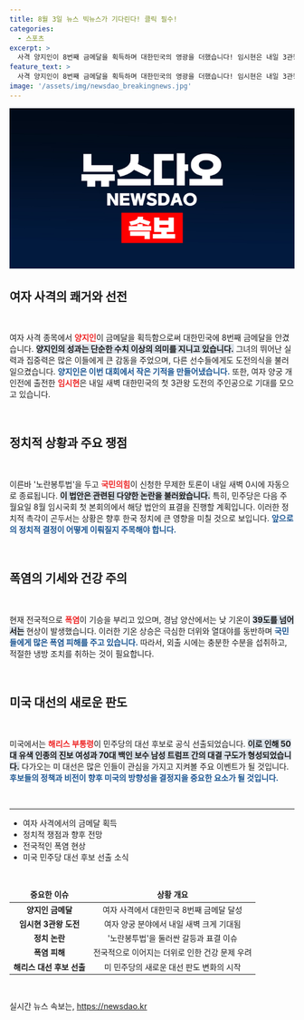 ```yaml
---
title: 8월 3일 뉴스 빅뉴스가 기다린다! 클릭 필수!
categories:
  - 스포츠
excerpt: >
  사격 양지인이 8번째 금메달을 획득하며 대한민국의 영광을 더했습니다! 임시현은 내일 3관왕 도전에 나서 흥미로운 대결을 예고합니다. 한편, 폭염이 전국을 강타하며 기온이 39도를 넘는 날씨가 계속되고 있습니다. 정치 현장에서는 해리스가 민주당 대선 후보로 공식 선출되어 긴장감이 높아지고 있습니다.
feature_text: >
  사격 양지인이 8번째 금메달을 획득하며 대한민국의 영광을 더했습니다! 임시현은 내일 3관왕 도전에 나서 흥미로운 대결을 예고합니다. 한편, 폭염이 전국을 강타하며 기온이 39도를 넘는 날씨가 계속되고 있습니다. 정치 현장에서는 해리스가 민주당 대선 후보로 공식 선출되어 긴장감이 높아지고 있습니다.
image: '/assets/img/newsdao_breakingnews.jpg'
---
```


<p><img src="/assets/img/newsdao_breakingnews.jpg" alt="firstkoreanews 속보" /></p>

<h2 data-ke-size="size26">여자 사격의 쾌거와 선전</h2>

<p data-ke-size="size16">&nbsp;</p>

<p>여자 사격 종목에서 <b><span style="color: #ee2323;">양지인</span></b>이 금메달을 획득함으로써 대한민국에 8번째 금메달을 안겼습니다. <b><span style="background-color: #21538527;">양지인의 성과는 단순한 수치 이상의 의미를 지니고 있습니다.</span></b> 그녀의 뛰어난 실력과 집중력은 많은 이들에게 큰 감동을 주었으며, 다른 선수들에게도 도전의식을 불러일으켰습니다. <b><span style="color: #1a5490;">양지인은 이번 대회에서 작은 기적을 만들어냈습니다.</span></b> 또한, 여자 양궁 개인전에 출전한 <b><span style="color: #ee2323;">임시현</span></b>은 내일 새벽 대한민국의 첫 3관왕 도전의 주인공으로 기대를 모으고 있습니다.</p>

<p data-ke-size="size16">&nbsp;</p>

<h2 data-ke-size="size26">정치적 상황과 주요 쟁점</h2>

<p data-ke-size="size16">&nbsp;</p>

<p>이른바 '노란봉투법'을 두고 <b><span style="color: #ee2323;">국민의힘</span></b>이 신청한 무제한 토론이 내일 새벽 0시에 자동으로 종료됩니다. <b><span style="background-color: #21538527;">이 법안은 관련된 다양한 논란을 불러왔습니다.</span></b> 특히, 민주당은 다음 주 월요일 8월 임시국회 첫 본회의에서 해당 법안의 표결을 진행할 계획입니다. 이러한 정치적 촉각이 곤두서는 상황은 향후 한국 정치에 큰 영향을 미칠 것으로 보입니다. <b><span style="color: #1a5490;">앞으로의 정치적 결정이 어떻게 이뤄질지 주목해야 합니다.</span></b></p>

<p data-ke-size="size16">&nbsp;</p>

<h2 data-ke-size="size26">폭염의 기세와 건강 주의</h2>

<p data-ke-size="size16">&nbsp;</p>

<p>현재 전국적으로 <b><span style="color: #ee2323;">폭염</span></b>이 기승을 부리고 있으며, 경남 양산에서는 낮 기온이 <b><span style="background-color: #21538527;">39도를 넘어서는</span></b> 현상이 발생했습니다. 이러한 기온 상승은 극심한 더위와 열대야를 동반하며 <b><span style="color: #1a5490;">국민들에게 많은 폭염 피해를 주고 있습니다.</span></b> 따라서, 외출 시에는 충분한 수분을 섭취하고, 적절한 냉방 조치를 취하는 것이 필요합니다.</p>

<p data-ke-size="size16">&nbsp;</p>

<h2 data-ke-size="size26">미국 대선의 새로운 판도</h2>

<p data-ke-size="size16">&nbsp;</p>

<p>미국에서는 <b><span style="color: #ee2323;">해리스 부통령</span></b>이 민주당의 대선 후보로 공식 선출되었습니다. <b><span style="background-color: #21538527;">이로 인해 50대 유색 인종의 진보 여성과 70대 백인 보수 남성 트럼프 간의 대결 구도가 형성되었습니다.</span></b> 다가오는 미 대선은 많은 인들이 관심을 가지고 지켜볼 주요 이벤트가 될 것입니다. <b><span style="color: #1a5490;">후보들의 정책과 비전이 향후 미국의 방향성을 결정지을 중요한 요소가 될 것입니다.</span></b></p>

<p data-ke-size="size16">&nbsp;</p>

<hr />

<ul>
    <li>여자 사격에서의 금메달 획득</li>
    <li>정치적 쟁점과 향후 전망</li>
    <li>전국적인 폭염 현상</li>
    <li>미국 민주당 대선 후보 선출 소식</li>
</ul>

<p data-ke-size="size16">&nbsp;</p>

<table style="width: 100%;">
    <thead>
        <tr>
            <td style="text-align: center; height: 17px;"><b>중요한 이슈</b></td>
            <td style="text-align: center; height: 17px;"><b>상황 개요</b></td>
        </tr>
    </thead>
    <tbody>
        <tr>
            <td style="text-align: center; height: 17px;"><b>양지인 금메달</b></td>
            <td style="text-align: center; height: 17px;">여자 사격에서 대한민국 8번째 금메달 달성</td>
        </tr>
        <tr>
            <td style="text-align: center; height: 17px;"><b>임시현 3관왕 도전</b></td>
            <td style="text-align: center; height: 17px;">여자 양궁 분야에서 내일 새벽 크게 기대됨</td>
        </tr>
        <tr>
            <td style="text-align: center; height: 17px;"><b>정치 논란</b></td>
            <td style="text-align: center; height: 17px;">'노란봉투법'을 둘러싼 갈등과 표결 이슈</td>
        </tr>
        <tr>
            <td style="text-align: center; height: 17px;"><b>폭염 피해</b></td>
            <td style="text-align: center; height: 17px;">전국적으로 이어지는 더위로 인한 건강 문제 우려</td>
        </tr>
        <tr>
            <td style="text-align: center; height: 17px;"><b>해리스 대선 후보 선출</b></td>
            <td style="text-align: center; height: 17px;">미 민주당의 새로운 대선 판도 변화의 시작</td>
        </tr>
    </tbody>
</table>

<p data-ke-size="size16">&nbsp;</p>
실시간 뉴스 속보는, <a href="https://newsdao.kr" rel="dofollow">https://newsdao.kr</a>


